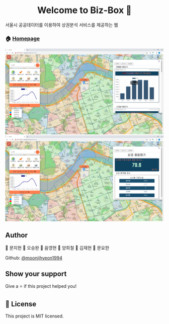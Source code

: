 <h1 align="center">Welcome to Biz-Box 👋</h1>

<p>
 
</p>

 서울시 공공데이터를 이용하여 상권분석 서비스를 제공하는 웹



### 🏠 [Homepage](http://i02a207.p.ssafy.io/)
![img1](./img1.PNG)
![img2](./img2.PNG)

## Author

👤 문지현
👤 오승완
👤 음영현
👤 양희철
👤 김재현
👤 문요한



Github: [@moonjihyeon1994](https://github.com/moonjihyeon1994)



## Show your support

Give a ⭐️ if this project helped you!

## 📝 License

This project is MIT licensed.
